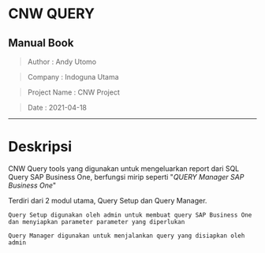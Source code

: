 # CNW QUERY

## Manual Book

> Author : Andy Utomo

> Company : Indoguna Utama

> Project Name : CNW Project

> Date : 2021-04-18

---

# Deskripsi
CNW Query tools yang digunakan untuk mengeluarkan report dari SQL Query SAP Business One, berfungsi mirip seperti "*QUERY Manager SAP Business One*"

Terdiri dari 2 modul utama, Query Setup dan Query Manager. 

    Query Setup digunakan oleh admin untuk membuat query SAP Business One dan menyiapkan parameter parameter yang diperlukan
    
    Query Manager digunakan untuk menjalankan query yang disiapkan oleh admin
    

    
    

 